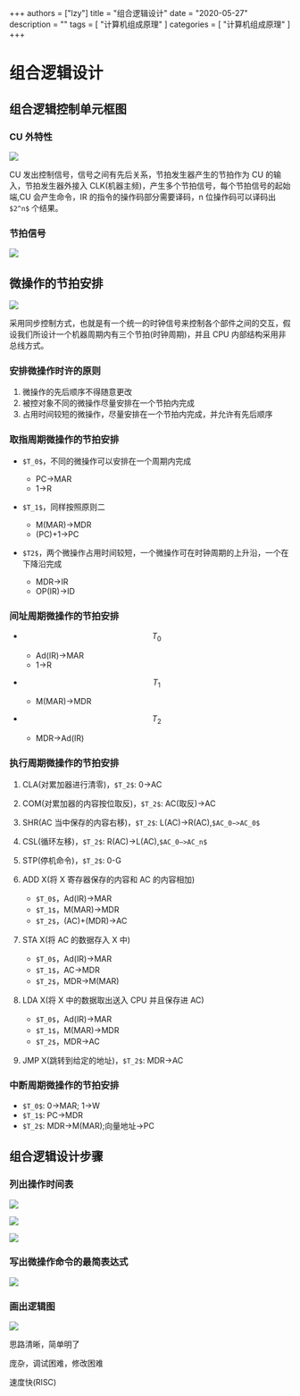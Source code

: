 +++
authors = ["lzy"]
title = "组合逻辑设计"
date = "2020-05-27"
description = ""
tags = [
    "计算机组成原理"
]
categories = [
    "计算机组成原理"
]
+++

# 组合逻辑设计

## 组合逻辑控制单元框图

### CU 外特性

![](../static/T2tVbISMBoNWPWxs3UpcjmdnnDb.png)

CU 发出控制信号，信号之间有先后关系，节拍发生器产生的节拍作为 CU 的输入，节拍发生器外接入 CLK(机器主频)，产生多个节拍信号，每个节拍信号的起始端,CU 会产生命令，IR 的指令的操作码部分需要译码，n 位操作码可以译码出 `$2^n$` 个结果。

### 节拍信号

![](../static/LIcUbJD5xoyWD9xnWuXcpOHwnNh.png)

## 微操作的节拍安排

![](../static/TcpxbgnJmoEZ5DxYFsKctE55nZd.png)

采用同步控制方式，也就是有一个统一的时钟信号来控制各个部件之间的交互，假设我们所设计一个机器周期内有三个节拍(时钟周期)，并且 CPU 内部结构采用非总线方式。

### 安排微操作时许的原则

1. 微操作的先后顺序不得随意更改
2. 被控对象不同的微操作尽量安排在一个节拍内完成
3. 占用时间较短的微操作，尽量安排在一个节拍内完成，并允许有先后顺序

### 取指周期微操作的节拍安排

- `$T_0$`，不同的微操作可以安排在一个周期内完成

  - PC->MAR
  - 1->R
- `$T_1$`，同样按照原则二

  - M(MAR)->MDR
  - (PC)+1->PC
- `$T2$`，两个微操作占用时间较短，一个微操作可在时钟周期的上升沿，一个在下降沿完成

  - MDR->IR
  - OP(IR)->ID

### 间址周期微操作的节拍安排

- $$
  T_0
  $$

  - Ad(IR)->MAR
  - 1->R
- $$
  T_1
  $$

  - M(MAR)->MDR
- $$
  T_2
  $$

  - MDR->Ad(IR)

### 执行周期微操作的节拍安排

1. CLA(对累加器进行清零)，`$T_2$`: 0->AC
2. COM(对累加器的内容按位取反)，`$T_2$`: AC(取反)->AC
3. SHR(AC 当中保存的内容右移)，`$T_2$`: L(AC)->R(AC),`$AC_0−>AC_0$`
4. CSL(循环左移)，`$T_2$`: R(AC)->L(AC),`$AC_0−>AC_n$`
5. STP(停机命令)，`$T_2$`: 0-G
6. ADD X(将 X 寄存器保存的内容和 AC 的内容相加)

   - `$T_0$`，Ad(IR)->MAR
   - `$T_1$`，M(MAR)->MDR
   - `$T_2$`，(AC)+(MDR)->AC
7. STA X(将 AC 的数据存入 X 中)

   - `$T_0$`，Ad(IR)->MAR
   - `$T_1$`，AC->MDR
   - `$T_2$`，MDR->M(MAR)
8. LDA X(将 X 中的数据取出送入 CPU 并且保存进 AC)

   - `$T_0$`，Ad(IR)->MAR
   - `$T_1$`，M(MAR)->MDR
   - `$T_2$`，MDR->AC
9. JMP X(跳转到给定的地址)，`$T_2$`: MDR->AC

### 中断周期微操作的节拍安排

- `$T_0$`: 0->MAR; 1->W
- `$T_1$`: PC->MDR
- `$T_2$`: MDR->M(MAR);向量地址->PC

## 组合逻辑设计步骤

### 列出操作时间表

![](../static/ZdtBbfXnXormeqxEO67cpE26nCc.png)

![](../static/PVOpblhcJoafNGxequhcz3vEnfd.png)

![](../static/QY8Eb9RdvoYXy9xUaFEcMyz8nlc.png)

### 写出微操作命令的最简表达式

![](../static/TSSYbNvBCo61OaxvEzxcCsGDnhH.png)

### 画出逻辑图

![](../static/Fm6ebNIuQoERUYxuM2TcgFlpnBf.png)

思路清晰，简单明了

庞杂，调试困难，修改困难

速度快(RISC)
